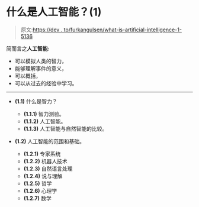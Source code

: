 # 什么是人工智能？(1)

> 原文:[https://dev . to/furkangulsen/what-is-artificial-intelligence-1-5136](https://dev.to/furkangulsen/what-is-artificial-intelligence-1-5136)

简而言之**人工智能:**

*   可以模拟人类的智力，
*   能够理解事件的意义，
*   可以概括，
*   可以从过去的经验中学习。

* * *

*   **(1.1)** 什么是智力？

    *   **(1.1.1)** 智力测验。
    *   **(1.1.2)** 人工智能。
    *   **(1.1.3)** 人工智能与自然智能的比较。
*   **(1.2)** 人工智能的范围和基础。

    *   **(1.2.1)** 专家系统
    *   **(1.2.2)** 机器人技术
    *   **(1.2.3)** 自然语言处理
    *   **(1.2.4)** 说与理解
    *   **(1.2.5)** 哲学
    *   **(1.2.6)** 心理学
    *   **(1.2.7)** 数学